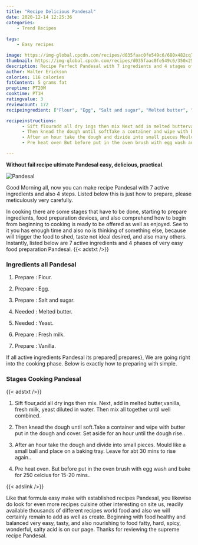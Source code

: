 ```yaml
---
title: "Recipe Delicious Pandesal"
date: 2020-12-14 12:25:36
categories:
    - Trend Recipes
    
tags:
    - Easy recipes

image: https://img-global.cpcdn.com/recipes/d035faac0fe549c6/680x482cq70/pandesal-recipe-main-photo.jpg
thumbnail: https://img-global.cpcdn.com/recipes/d035faac0fe549c6/350x250cq70/pandesal-recipe-main-photo.jpg
description: Recipe Perfect Pandesal with 7 ingredients and 4 stages of easy cooking.
author: Walter Erickson
calories: 116 calories
fatContent: 5 grams fat
preptime: PT20M
cooktime: PT1H
ratingvalue: 3
reviewcount: 172
recipeingredient: ["Flour", "Egg", "Salt and sugar", "Melted butter", "Yeast", "Fresh milk", "Vanilla"]

recipeinstructions: 
      - Sift flouradd all dry ings then mix Next add in melted buttervanilla fresh milk yeast diluted in water Then mix all together until well combined 
      - Then knead the dough until softTake a container and wipe with butter put in the dough and cover Set aside for an hour until the dough rise 
      - After an hour take the dough and divide into small pieces Mould like a small ball and place on a baking tray Leave for abt 30 mins to rise again 
      - Pre heat oven But before put in the oven brush with egg wash and bake for 250 celcius for 1520 mins

---
```




**Without fail recipe ultimate Pandesal easy, delicious, practical**. 


![Pandesal](https://img-global.cpcdn.com/recipes/d035faac0fe549c6/680x482cq70/pandesal-recipe-main-photo.jpg "Pandesal")




Good Morning all, now you can make recipe Pandesal with 7 active ingredients and also 4 steps. Listed below this is just how to prepare, please meticulously very carefully.

In cooking there are some stages that have to be done, starting to prepare ingredients, food preparation devices, and also comprehend how to begin from beginning to cooking is ready to be offered as well as enjoyed. See to it you has enough time and also no is thinking of something else, because will trigger the food to shed, taste not ideal desired, and also many others. Instantly, listed below are 7 active ingredients and 4 phases of very easy food preparation Pandesal.
{{< adstxt />}}

### Ingredients all Pandesal


1. Prepare  : Flour.

1. Prepare  : Egg.

1. Prepare  : Salt and sugar.

1. Needed  : Melted butter.

1. Needed  : Yeast.

1. Prepare  : Fresh milk.

1. Prepare  : Vanilla.



If all active ingredients Pandesal its prepared| prepares}, We are going right into the cooking phase. Below is exactly how to preparing with simple.

### Stages Cooking Pandesal

{{< adstxt />}}


1. Sift flour,add all dry ings then mix. Next, add in melted butter,vanilla, fresh milk, yeast diluted in water. Then mix all together until well combined.



1. Then knead the dough until soft.Take a container and wipe with butter put in the dough and cover. Set aside for an hour until the dough rise..



1. After an hour take the dough and divide into small pieces. Mould like a small ball and place on a baking tray. Leave for abt 30 mins to rise again..



1. Pre heat oven. But before put in the oven brush with egg wash and bake for 250 celcius for 15-20 mins..





{{< adslink />}}

Like that formula easy make with established recipes Pandesal, you likewise do look for even more recipes cuisine other interesting on site us, readily available thousands of different recipes world food and also we will certainly remain to add as well as create. Beginning with food healthy and balanced very easy, tasty, and also nourishing to food fatty, hard, spicy, wonderful, salty acid is on our page. Thanks for reviewing the supreme recipe Pandesal.
